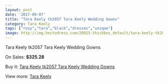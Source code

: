 ```yaml
---
layout: post
date: '2017-09-07'
title: "Tara Keely tk2057 Tara Keely Wedding Gowns"
category: Tara Keely
tags: ["rosy","tara","black","dresses","unique"]
image: http://img.hectodress.com/20925-thickbox_default/tara-keely-tk2057-tara-keely-wedding-gowns.jpg
---
```

Tara Keely tk2057 Tara Keely Wedding Gowns

On Sales: **$325.28**
<a href="https://www.hectodress.com/tara-keely/9605-tara-keely-tk2057-tara-keely-wedding-gowns.html"><amp-img layout="responsive" width="600" height="600" src="//img.hectodress.com/20925-thickbox_default/tara-keely-tk2057-tara-keely-wedding-gowns.jpg" alt="Tara Keely tk2057 Tara Keely Wedding Gowns 0" /></a>
<a href="https://www.hectodress.com/tara-keely/9605-tara-keely-tk2057-tara-keely-wedding-gowns.html"><amp-img layout="responsive" width="600" height="600" src="//img.hectodress.com/20927-thickbox_default/tara-keely-tk2057-tara-keely-wedding-gowns.jpg" alt="Tara Keely tk2057 Tara Keely Wedding Gowns 1" /></a>
<a href="https://www.hectodress.com/tara-keely/9605-tara-keely-tk2057-tara-keely-wedding-gowns.html"><amp-img layout="responsive" width="600" height="600" src="//img.hectodress.com/20926-thickbox_default/tara-keely-tk2057-tara-keely-wedding-gowns.jpg" alt="Tara Keely tk2057 Tara Keely Wedding Gowns 2" /></a>

Buy it: [Tara Keely tk2057 Tara Keely Wedding Gowns](https://www.hectodress.com/tara-keely/9605-tara-keely-tk2057-tara-keely-wedding-gowns.html "Tara Keely tk2057 Tara Keely Wedding Gowns")

View more: [Tara Keely](https://www.hectodress.com/159-tara-keely "Tara Keely")